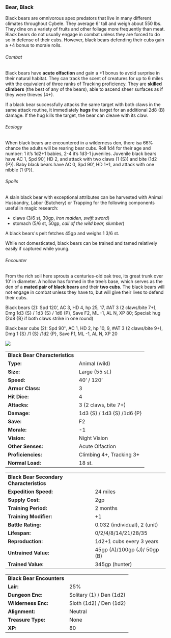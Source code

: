 ### Bear, Black

Black bears are omnivorous apex predators that live in many different climates throughout Cybele. They average 6' tall and weigh about 550 lbs. They dine on a variety of fruits and other foliage more frequently than meat. Black bears do not usually engage in combat unless they are forced to do so in defense of their cubs. However, black bears defending their cubs gain a +4 bonus to morale rolls.

###### Combat

Black bears have **acute olfaction** and gain a +1 bonus to avoid surprise in their natural habitat. They can track the scent of creatures for up to 6 miles with the equivalent of three ranks of Tracking proficiency. They are **skilled climbers** (the best of any of the bears), able to ascend sheer surfaces as if they were thieves (4+).

If a black bear successfully attacks the same target with both claws in the same attack routine, it immediately **hugs** the target for an additional 2d8 {B} damage. If the hug kills the target, the bear can cleave with its claw.

###### Ecology

When black bears are encountered in a wilderness den, there isa 66% chance the adults will be rearing bear cubs. Roll 1d4 for their age and number: 1 it’s 1d2+1 babies, 2-4 it’s 1d3-1 juveniles. Juvenile black bears have AC 1, Spd 90’, HD 2, and attack with two claws (1 {S}) and bite (1d2 {P}). Baby black bears have AC 0, Spd 90’, HD 1+1, and attack with one nibble (1 {P}).

###### Spoils

A slain black bear with exceptional attributes can be harvested with Animal Husbandry, Labor (Butchery) or Trapping for the following components useful in magic research:

* claws (3/6 st, 30gp, *iron maiden, swift sword*)
* stomach (5/6 st, 50gp, *call of the wild bear, slumber*)

A black bears's pelt fetches 45gp and weighs 1 3/6 st.

While not domesticated, black bears can be trained and tamed relatively easily if captured while young.

###### Encounter

From the rich soil here sprouts a centuries-old oak tree, its great trunk over 10’ in diameter. A hollow has formed in the tree’s base, which serves as the den of a **mated pair of black bears** and their **two cubs**. The black bears will not engage in combat unless they have to, but will give their lives to defend their cubs.

Black bears (2): Spd 120’, AC 3, HD 4, hp 25, 17, #AT 3 (2 claws/bite 7+), Dmg 1d3 {S} / 1d3 {S} / 1d6 {P}, Save F2, ML -1, AL N, XP 80; Special: hug (2d8 {B} if both claws strike in one round)

Black bear cubs (2): Spd 90’’, AC 1, HD 2, hp 10, 9, #AT 3 (2 claws/bite 9+), Dmg 1 {S} /1 {S} /1d2 {P}, Save F1, ML -1, AL N, XP 20

![](data:image/png;base64...)

|  |  |
| --- | --- |
| **Black Bear Characteristics** | |
| **Type:** | Animal (wild) |
| **Size:** | Large (55 st.) |
| **Speed:** | 40’ / 120’ |
| **Armor Class:** | 3 |
| **Hit Dice:** | 4 |
| **Attacks:** | 3 (2 claws, bite 7+) |
| **Damage:** | 1d3 {S} / 1d3 {S} /1d6 {P} |
| **Save:** | F2 |
| **Morale:** | -1 |
| **Vision:** | Night Vision |
| **Other Senses:** | Acute Olfaction |
| **Proficiencies:** | Climbing 4+, Tracking 3+ |
| **Normal Load:** | 18 st. |

|  |  |
| --- | --- |
| **Black Bear Secondary Characteristics** | |
| **Expedition Speed:** | 24 miles |
| **Supply Cost:** | 2gp |
| **Training Period:** | 2 months |
| **Training Modifier:** | +1 |
| **Battle Rating:** | 0.032 (individual), 2 (unit) |
| **Lifespan:** | 0/2/4/8/14/21/28/35 |
| **Reproduction:** | 1d2+1 cubs every 3 years |
| **Untrained Value:** | 45gp (A)/100gp (J)/ 50gp (B) |
| **Trained Value:** | 345gp (hunter) |

|  |  |
| --- | --- |
| **Black Bear Encounters** | |
| **Lair:** | 25% |
| **Dungeon Enc:** | Solitary (1) / Den (1d2) |
| **Wilderness Enc:** | Sloth (1d2) / Den (1d2) |
| **Alignment:** | Neutral |
| **Treasure Type:** | None |
| **XP:** | 80 |
